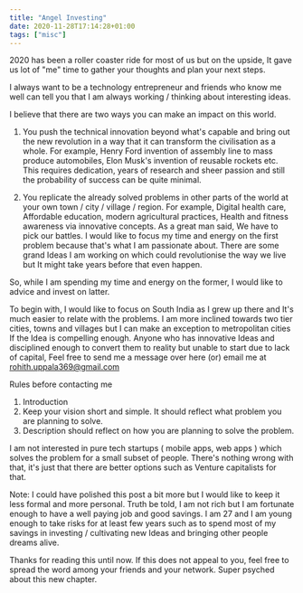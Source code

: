 ```yaml
---
title: "Angel Investing"
date: 2020-11-28T17:14:28+01:00
tags: ["misc"]
---
```


2020 has been a roller coaster ride for most of us but on the upside, It gave us lot of "me" time to gather your thoughts and plan your next steps.

I always want to be a technology entrepreneur and friends who know me well can tell you that I am always working / thinking about interesting ideas.

I believe that there are two ways you can make an impact on this world. 

1. You push the technical innovation beyond what's capable and bring out the new revolution in a way that it can transform the civilisation as a whole. For example, Henry Ford invention of assembly line to mass produce automobiles, Elon Musk's invention of reusable rockets etc. This requires dedication, years of research and sheer passion and still the probability of success can be quite minimal.

2. You replicate the already solved problems in other parts of the world at your own town / city / village / region. For example, Digital health care, Affordable education,  modern agricultural practices, Health and fitness awareness via innovative concepts.
As a great man said, We have to pick our battles. I would like to focus my time and energy on the first problem because that's what I am passionate about. There are some grand Ideas I am working on which could revolutionise the way we live but It might take years before that even happen.

So, while I am spending my time and energy on the former, I would like to advice and invest on latter. 

To begin with, I would like to focus on South India as I grew up there and It's much easier to relate with the problems. I am more inclined towards two tier cities, towns and villages but I can make an exception to metropolitan cities If the Idea is compelling enough.
Anyone who has innovative Ideas and disciplined enough to convert them to reality but unable to start due to lack of capital, Feel free to send me a message over here (or) email me at rohith.uppala369@gmail.com

Rules before contacting me

1. Introduction
2. Keep your vision short and simple. It should reflect what problem you are planning to solve.
3. Description should reflect on how you are planning to solve the problem.

I am not interested in pure tech startups ( mobile apps, web apps ) which solves the problem for a small subset of people. There's nothing wrong with that, it's just that there are better options such as Venture capitalists for that. 

Note: I could have polished this post a bit more but I would like to keep it less formal and more personal. Truth be told, I am not rich but I am fortunate enough to have a well paying job and good savings. I am 27 and I am young enough to take risks for at least few years such as to spend most of my savings in investing / cultivating new Ideas and bringing other people dreams alive.

Thanks for reading this until now. If this does not appeal to you, feel free to spread the word among your friends and your network. Super psyched about this new chapter.
